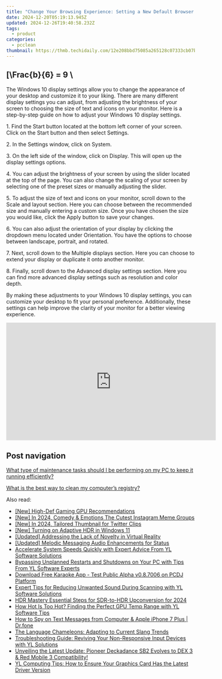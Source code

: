 ```yaml
---
title: "Change Your Browsing Experience: Setting a New Default Browser in Windows 10 with YL Software Solutions"
date: 2024-12-20T05:19:13.945Z
updated: 2024-12-26T19:40:58.232Z
tags:
  - product
categories:
  - pcclean
thumbnail: https://thmb.techidaily.com/12e208bbd75085a265128c07333cb07b6d6f82e507abb3ab33415abcfb3911f5.jpg
---
```


## \[\Frac{b}{6} = 9 \

The Windows 10 display settings allow you to change the appearance of your desktop and customize it to your liking. There are many different display settings you can adjust, from adjusting the brightness of your screen to choosing the size of text and icons on your monitor. Here is a step-by-step guide on how to adjust your Windows 10 display settings. 

1\. Find the Start button located at the bottom left corner of your screen. Click on the Start button and then select Settings.

2\. In the Settings window, click on System.

3\. On the left side of the window, click on Display. This will open up the display settings options. 

4\. You can adjust the brightness of your screen by using the slider located at the top of the page. You can also change the scaling of your screen by selecting one of the preset sizes or manually adjusting the slider.

5\. To adjust the size of text and icons on your monitor, scroll down to the Scale and layout section. Here you can choose between the recommended size and manually entering a custom size. Once you have chosen the size you would like, click the Apply button to save your changes.

6\. You can also adjust the orientation of your display by clicking the dropdown menu located under Orientation. You have the options to choose between landscape, portrait, and rotated.

7\. Next, scroll down to the Multiple displays section. Here you can choose to extend your display or duplicate it onto another monitor.

8\. Finally, scroll down to the Advanced display settings section. Here you can find more advanced display settings such as resolution and color depth. 

By making these adjustments to your Windows 10 display settings, you can customize your desktop to fit your personal preference. Additionally, these settings can help improve the clarity of your monitor for a better viewing experience.

<!-- affiliate ads begin -->
<iframe width="560" height="315" src="https://www.youtube.com/embed/9sk53d1bBhY?si=yaTeDogLb3D4dYu1" title="YouTube video player" frameborder="0" allow="accelerometer; autoplay; clipboard-write; encrypted-media; gyroscope; picture-in-picture; web-share" referrerpolicy="strict-origin-when-cross-origin" allowfullscreen></iframe>
<!-- affiliate ads end -->

## Post navigation

[What type of maintenance tasks should I be performing on my PC to keep it running efficiently?](https://tools.techidaily.com/pcclean/products/)

[What is the best way to clean my computer’s registry?](https://tools.techidaily.com/pcclean/products/)

<ins class="adsbygoogle"
     style="display:block"
     data-ad-format="autorelaxed"
     data-ad-client="ca-pub-7571918770474297"
     data-ad-slot="1223367746"></ins>

<ins class="adsbygoogle"
     style="display:block"
     data-ad-client="ca-pub-7571918770474297"
     data-ad-slot="8358498916"
     data-ad-format="auto"
     data-full-width-responsive="true"></ins>

<span class="atpl-alsoreadstyle">Also read:</span>
<div><ul>
<li><a href="https://some-techniques.techidaily.com/new-high-def-gaming-gpu-recommendations/"><u>[New] High-Def Gaming GPU Recommendations</u></a></li>
<li><a href="https://instagram-video-recordings.techidaily.com/new-in-2024-comedy-and-emotions-the-cutest-instagram-meme-groups/"><u>[New] In 2024, Comedy & Emotions The Cutest Instagram Meme Groups</u></a></li>
<li><a href="https://twitter-videos.techidaily.com/new-in-2024-tailored-thumbnail-for-twitter-clips/"><u>[New] In 2024, Tailored Thumbnail for Twitter Clips</u></a></li>
<li><a href="https://some-skills.techidaily.com/new-turning-on-adaptive-hdr-in-windows-11/"><u>[New] Turning on Adaptive HDR in Windows 11</u></a></li>
<li><a href="https://extra-tips.techidaily.com/updated-addressing-the-lack-of-novelty-in-virtual-reality/"><u>[Updated] Addressing the Lack of Novelty in Virtual Reality</u></a></li>
<li><a href="https://extra-support.techidaily.com/updated-melodic-messaging-audio-enhancements-for-status/"><u>[Updated] Melodic Messaging Audio Enhancements for Status</u></a></li>
<li><a href="https://discover-able.techidaily.com/accelerate-system-speeds-quickly-with-expert-advice-from-yl-software-solutions/"><u>Accelerate System Speeds Quickly with Expert Advice From YL Software Solutions</u></a></li>
<li><a href="https://discover-able.techidaily.com/bypassing-unplanned-restarts-and-shutdowns-on-your-pc-with-tips-from-yl-software-experts/"><u>Bypassing Unplanned Restarts and Shutdowns on Your PC with Tips From YL Software Experts</u></a></li>
<li><a href="https://discover-able.techidaily.com/download-free-karaoke-app-test-public-alpha-v087006-on-pcdj-platform/"><u>Download Free Karaoke App - Test Public Alpha v0.8.7006 on PCDJ Platform</u></a></li>
<li><a href="https://discover-able.techidaily.com/expert-tips-for-reducing-unwanted-sound-during-scanning-with-yl-software-solutions/"><u>Expert Tips for Reducing Unwanted Sound During Scanning with YL Software Solutions</u></a></li>
<li><a href="https://some-knowledge.techidaily.com/hdr-mastery-essential-steps-for-sdr-to-hdr-upconversion-for-2024/"><u>HDR Mastery Essential Steps for SDR-to-HDR Upconversion for 2024</u></a></li>
<li><a href="https://discover-able.techidaily.com/how-hot-is-too-hot-finding-the-perfect-gpu-temp-range-with-yl-software-tips/"><u>How Hot Is Too Hot? Finding the Perfect GPU Temp Range with YL Software Tips</u></a></li>
<li><a href="https://ios-location-track.techidaily.com/how-to-spy-on-text-messages-from-computer-and-apple-iphone-7-plus-drfone-by-drfone-virtual-ios/"><u>How to Spy on Text Messages from Computer & Apple iPhone 7 Plus | Dr.fone</u></a></li>
<li><a href="https://mondly-stories.techidaily.com/the-language-chameleons-adapting-to-current-slang-trends/"><u>The Language Chameleons: Adapting to Current Slang Trends</u></a></li>
<li><a href="https://discover-able.techidaily.com/troubleshooting-guide-reviving-your-non-responsive-input-devices-with-yl-solutions/"><u>Troubleshooting Guide: Reviving Your Non-Responsive Input Devices with YL Solutions</u></a></li>
<li><a href="https://discover-able.techidaily.com/unveiling-the-latest-update-pioneer-deckadance-sb2-evolves-to-dex-3-and-red-mobile-3-compatibility/"><u>Unveiling the Latest Update: Pioneer Deckadance SB2 Evolves to DEX 3 & Red Mobile 3 Compatibility!</u></a></li>
<li><a href="https://discover-able.techidaily.com/yl-computing-tips-how-to-ensure-your-graphics-card-has-the-latest-driver-version/"><u>YL Computing Tips: How to Ensure Your Graphics Card Has the Latest Driver Version</u></a></li>
</ul></div>

